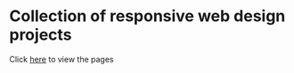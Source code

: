 # Collection of responsive web design projects
Click [here](https://0xzaid.github.io/web-design-projects/) to view the pages
